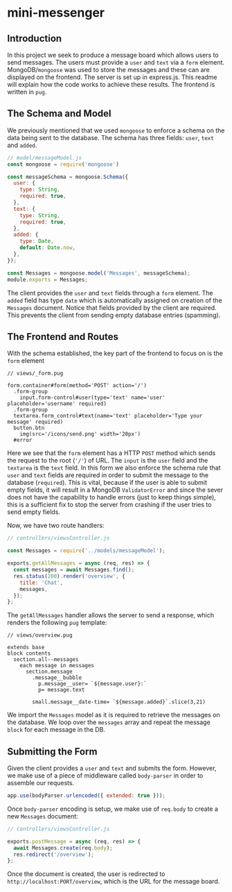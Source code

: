 # mini-messenger
## Introduction
In this project we seek to produce a message board which allows users to send messages. The users must provide a `user` and `text` via a `form` element. MongoDB/`mongoose` was used to store the messages and these can are displayed on the frontend. The server is set up in express.js. This readme will explain how the code works to achieve these results. The frontend is written in `pug`. 

## The Schema and Model
We previously mentioned that we used `mongoose` to enforce a schema on the data being sent to the database. The schema has three fields: `user`, `text` and `added`. 
```js
// model/messageModel.js
const mongoose = require('mongoose')

const messageSchema = mongoose.Schema({
  user: {
    type: String,
    required: true,
  },
  text: {
    type: String,
    required: true,
  },
  added: {
    type: Date,
    default: Date.now,
  },
});

const Messages = mongoose.model('Messages', messageSchema);
module.exports = Messages;
```
The client provides the `user` and `text` fields through a `form` element. The `added` field has type `date` which is automatically assigned on creation of the `Messages` document. Notice that fields provided by the client are required. This prevents the client from sending empty database entries (spamming).

## The Frontend and Routes
With the schema established, the key part of the frontend to focus on is the `form` element

```pug
// views/_form.pug

form.container#form(method='POST' action='/')
  .form-group
    input.form-control#user(type='text' name='user' placeholder='username' required)
  .form-group
  textarea.form_control#text(name='text' placeholder='Type your message' required)
  button.btn
    img(src='/icons/send.png' width='20px')
  #error
```

Here we see that the `form` element has a HTTP `POST` method which sends the request to the root (`'/'`) of URL. The `input` is the `user` field and the `textarea` is the `text` field. In this form we also enforce the schema rule that `user` and `text` fields are required in order to submit the message to the database (`required`). This is vital, because if the user is able to submit empty fields, it will result in a MongoDB `ValidatorError` and since the sever does not have the capability to handle errors (just to keep things simple), this is a sufficient fix to stop the server from crashing if the user tries to send empty fields. 

Now, we have two route handlers:
```js
// controllers/viewsController.js

const Messages = require('../models/messageModel');

exports.getAllMessages = async (req, res) => {
  const messages = await Messages.find();
  res.status(200).render('overview', {
    title: 'Chat',
    messages,
  });
};
```

The `getAllMessages` handler allows the server to send a response, which renders the following `pug` template:

```pug
// views/overview.pug

extends base
block contents
  section.all--messages
    each message in messages
      section.message
        .message__bubble
          p.message__user= `${message.user}:`
          p= message.text
          
        small.message__date-time= `${message.added}`.slice(3,21) 
```

We import the `Messages` model as it is required to retrieve the messages on the database. We loop over the `messages` array and repeat the message `block` for each message in the DB. 

## Submitting the Form
Given the client provides a `user` and `text` and submits the form. However, we make use of a piece of middleware called `body-parser` in order to assemble our requests.

```js
app.use(bodyParser.urlencoded({ extended: true }));
```
Once `body-parser` encoding is setup, we make use of `req.body` to create a new `Messages` document:

```js
// controllers/viewsController.js

exports.postMessage = async (req, res) => {
  await Messages.create(req.body);
  res.redirect('/overview');
};
```
Once the document is created, the user is redirected to `http://localhost:PORT/overview`, which is the URL for the message board.
